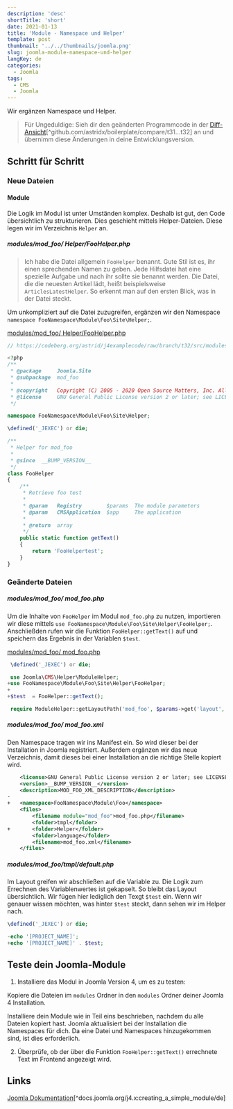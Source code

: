 ```yaml
---
description: 'desc'
shortTitle: 'short'
date: 2021-01-13
title: 'Module - Namespace und Helper'
template: post
thumbnail: '../../thumbnails/joomla.png'
slug: joomla-module-namespace-und-helper
langKey: de
categories:
  - Joomla
tags:
  - CMS
  - Joomla
---
```


Wir ergänzen Namespace und Helper.<!-- \index{Modul!Helper} --><!-- \index{Modul!Namespace} -->

> Für Ungeduldige: Sieh dir den geänderten Programmcode in der [Diff-Ansicht](https://codeberg.org/astrid/j4examplecode/compare/t31...t32)[^github.com/astridx/boilerplate/compare/t31...t32] an und übernimm diese Änderungen in deine Entwicklungsversion.

## Schritt für Schritt

### Neue Dateien

#### Module

Die Logik im Modul ist unter Umständen komplex. Deshalb ist gut, den Code übersichtlich zu strukturieren. Dies geschieht mittels Helper-Dateien. Diese legen wir im Verzeichnis `Helper` an.

<!-- prettier-ignore -->
##### modules/mod\_foo/ Helper/FooHelper.php

> Ich habe die Datei allgemein `FooHelper` benannt. Gute Stil ist es, ihr einen sprechenden Namen zu geben. Jede Hilfsdatei hat eine spezielle Aufgabe und nach ihr sollte sie benannt werden. Die Datei, die die neuesten Artikel lädt, heißt beispielsweise `ArticlesLatestHelper`. So erkennt man auf den ersten Blick, was in der Datei steckt.

Um unkompliziert auf die Datei zuzugreifen, ergänzen wir den Namespace `namespace FooNamespace\Module\Foo\Site\Helper;`.

[modules/mod_foo/ Helper/FooHelper.php](https://codeberg.org/astrid/j4examplecode/raw/branch/t32/src/modules/mod_foo/src/Helper/FooHelper.php)

```php
// https://codeberg.org/astrid/j4examplecode/raw/branch/t32/src/modules/mod_foo/src/Helper/FooHelper.php

<?php
/**
 * @package     Joomla.Site
 * @subpackage  mod_foo
 *
 * @copyright   Copyright (C) 2005 - 2020 Open Source Matters, Inc. All rights reserved.
 * @license     GNU General Public License version 2 or later; see LICENSE.txt
 */

namespace FooNamespace\Module\Foo\Site\Helper;

\defined('_JEXEC') or die;

/**
 * Helper for mod_foo
 *
 * @since  __BUMP_VERSION__
 */
class FooHelper
{
	/**
	 * Retrieve foo test
	 *
	 * @param   Registry        $params  The module parameters
	 * @param   CMSApplication  $app     The application
	 *
	 * @return  array
	 */
	public static function getText()
	{
		return 'FooHelpertest';
	}
}

```

### Geänderte Dateien

<!-- prettier-ignore -->
##### modules/mod\_foo/ mod_foo.php

Um die Inhalte von `FooHelper` im Modul `mod_foo.php` zu nutzen, importieren wir diese mittels `use FooNamespace\Module\Foo\Site\Helper\FooHelper;`. Anschließden rufen wir die Funktion `FooHelper::getText()` auf und speichern das Ergebnis in der Variablen `$test`.

[modules/mod_foo/ mod_foo.php](https://github.com/astridx/boilerplate/blob/13117ebddfc12db184cd96f3f4db1c794bfa735b/src/modules/mod_foo/mod_foo.php)

```php {diff}
 \defined('_JEXEC') or die;

 use Joomla\CMS\Helper\ModuleHelper;
+use FooNamespace\Module\Foo\Site\Helper\FooHelper;
+
+$test  = FooHelper::getText();

 require ModuleHelper::getLayoutPath('mod_foo', $params->get('layout', 'default'));
```

<!-- prettier-ignore -->
##### modules/mod\_foo/ mod_foo.xml

Den Namespace tragen wir ins Manifest ein. So wird dieser bei der Installation in Joomla registriert. Außerdem ergänzen wir das neue Verzeichnis, damit dieses bei einer Installation an die richtige Stelle kopiert wird.

```xml {diff}
 	<license>GNU General Public License version 2 or later; see LICENSE.txt</license>
 	<version>__BUMP_VERSION__</version>
 	<description>MOD_FOO_XML_DESCRIPTION</description>
-
+	<namespace>FooNamespace\Module\Foo</namespace>
 	<files>
 		<filename module="mod_foo">mod_foo.php</filename>
 		<folder>tmpl</folder>
+		<folder>Helper</folder>
 		<folder>language</folder>
 		<filename>mod_foo.xml</filename>
 	</files>

```

<!-- prettier-ignore -->
##### modules/mod\_foo/tmpl/default.php

Im Layout greifen wir abschließen auf die Variable zu. Die Logik zum Errechnen des Variablenwertes ist gekapselt. So bleibt das Layout übersichtlich. Wir fügen hier lediglich den Texgt `$test` ein. Wenn wir genauer wissen möchten, was hinter `$test` steckt, dann sehen wir im Helper nach.

```php {diff}
\defined('_JEXEC') or die;

-echo '[PROJECT_NAME]';
+echo '[PROJECT_NAME]' . $test;
```

## Teste dein Joomla-Module

1. Installiere das Modul in Joomla Version 4, um es zu testen:

Kopiere die Dateien im `modules` Ordner in den `modules` Ordner deiner Joomla 4 Installation.

Installiere dein Module wie in Teil eins beschrieben, nachdem du alle Dateien kopiert hast. Joomla aktualisiert bei der Installation die Namespaces für dich. Da eine Datei und Namespaces hinzugekommen sind, ist dies erforderlich.

2. Überprüfe, ob der über die Funktion `FooHelper::getText()` errechnete Text im Frontend angezeigt wird.

## Links

[Joomla Dokumentation](https://docs.joomla.org/J4.x:Creating_a_Simple_Module/de)[^docs.joomla.org/j4.x:creating_a_simple_module/de]
<img src="https://vg08.met.vgwort.de/na/5c01f557afd24e3e8c499ba5f1286700" width="1" height="1" alt="">
